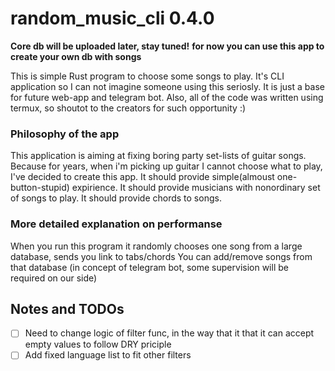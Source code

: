 # random_music_cli 0.4.0

**Core db will be uploaded later, stay tuned!**
**for now you can use this app to create your own db with songs**

This is simple Rust program to choose some songs to play.
It's CLI application so I can not imagine someone using this
seriosly. It is just a base for future web-app and telegram bot.
Also, all of the code was written using termux, so shoutot to the
creators for such opportunity :)

### Philosophy of the app

This application is aiming at fixing boring party set-lists
of guitar songs. Because for years, when i'm picking up guitar
I cannot choose what to play, I've decided to create this app.
It should provide simple(almoust one-button-stupid) expirience.
It should provide musicians with nonordinary set of songs to play.
It should provide chords to songs.

### More detailed explanation on performanse

When you run this program it randomly chooses one song from
a large database, sends you link to tabs/chords
You can add/remove songs from that database
(in concept of telegram bot, some supervision will be required on our side)


## Notes and TODOs

* [ ] Need to change logic of filter func, in the way that it
that it can accept empty values to follow DRY priciple
* [ ] Add fixed language list to fit other filters
